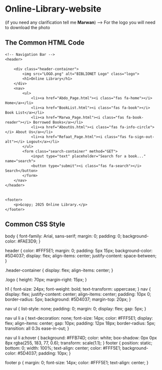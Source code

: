 # Online-Library-website    
(if you need any clarification tell me **Marwan**) --> For the logo you will need to download the photo
## The Common HTML Code 
<html lang="en">
<head>
    <meta charset="UTF-8">
    <meta name="viewport" content="width=device-width, initial-scale=1.0">
    <title>Book List - Online Library</title>
    <link rel="stylesheet" href="styles.css"> 
    <link rel="stylesheet" href="https://cdnjs.cloudflare.com/ajax/libs/font-awesome/6.4.2/css/all.min.css">

</head>
<body>

    <!-- Navigation Bar -->
    <header>
        
        <div class="header-container">
            <img src="LOGO.png" alt="BIBLIONET Logo" class="logo">
            <h1>Online Library</h1>
        </div>
        <nav>
            <ul>
                <li><a href="Abdo_Page.html"><i class="fas fa-home"></i> Home</a></li>
                <li><a href="BookList.html"><i class="fas fa-book"></i> Book List</a></li>
                <li><a href="Marwa_Page.html"><i class="fas fa-book-reader"></i> Borrowed Books</a></li>
                <li><a href="AboutUs.html"><i class="fas fa-info-circle"></i> About Us</a></li>
                <li><a href="Refaat_Page.html"><i class="fas fa-sign-out-alt"></i> Logout</a></li>
            </ul>
            <form class="search-container" method="GET">
                <input type="text" placeholder="Search for a book..." name="search">
                <button type="submit"><i class="fas fa-search"></i> Search</button>
            </form>
        </nav>
    </header>


    <footer>
        <p>&copy; 2025 Online Library.</p>
    </footer>

</body>
</html>

## Common CSS Style

body {
    font-family: Arial, sans-serif;
    margin: 0;
    padding: 0;
    background-color: #FAE3D9; 
}


header {
    color: #FFF5E1; 
    margin: 0;
    padding: 5px 15px;
    background-color: #5D4037;
    display: flex;
    align-items: center;
    justify-content: space-between;
}


.header-container {
    display: flex;
    align-items: center;
}

.logo {
    height: 70px; 
    margin-right: 15px;
}

h1 {
    font-size: 24px;
    font-weight: bold;
    text-transform: uppercase;
}
nav {
    display: flex;
    justify-content: center;
    align-items: center;
    padding: 10px 0;
    border-radius: 5px;
    background: #5D4037; 
    margin-top: 20px;
}

nav ul {
    list-style: none;
    padding: 0;
    margin: 0;
    display: flex;
    gap: 5px;
}

nav ul li a {
    text-decoration: none;
    font-size: 14px;
    color: #FFF5E1; 
    display: flex;
    align-items: center;
    gap: 10px;
    padding: 12px 18px;
    border-radius: 5px;
    transition: all 0.3s ease-in-out;
}


nav ul li a:hover {
    background: #FFB74D; 
    color: white;
    box-shadow: 0px 0px 8px rgba(255, 183, 77, 0.6);
    transform: scale(1.1); 
}
footer {
    position: static;
    bottom: 0;
    width: 100%;
    text-align: center;
    color: #FFF5E1; 
    background-color: #5D4037; 
    padding: 10px;
}

footer p {
    margin: 0;
    font-size: 14px;
    color: #FFF5E1;
    text-align: center;
}

